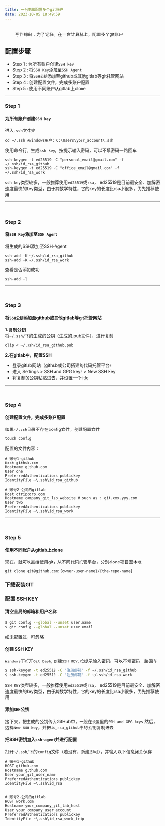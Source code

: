 ```yaml
---
title: 一台电脑配置多个git账户
date: 2023-10-05 18:49:59
---
```

<br>
&emsp;&emsp; 写作缘由：为了记住，在一台计算机上，配置多个git账户

## 配置步骤
- Step 1 : 为所有账户创建`SSH key`
- Step 2 : 将`SSH Key`添加至`SSH Agent`
- Step 3 : 将`SSH公钥`添加至github或其他gitlab等git托管网站
- Step 4 : 创建配置文件，完成多账户配置
- Step 5 : 使用不同账户从gitlab上clone
<hr>

### Step 1

#### 为所有账户创建`SSH key`

进入`.ssh`文件夹
```shell script
cd ~/.ssh #windows用户: C:\Users\your_account\.ssh
```

使用命令行，生成`ssh key`，按提示输入密码，可以不填密码一路回车
```shell script
ssh-keygen -t ed25519 -C "personal_email@gmail.com" -f ~/.ssh/id_rsa_github
ssh-keygen -t ed25519 -C "office_email@gmail.com" -f ~/.ssh/id_rsa_work
```

`ssh key`类型较多，一般推荐使用`ed25519`或`rsa`，
ed25519是目前最安全、加解密速度最快的key类型，由于其数学特性，它的key的长度比rsa小很多，优先推荐使用

<hr>
<br>

### Step 2

#### 将`SSH Key`添加至`SSH Agent`

将生成的SSH添加至SSH-Agent
```shell script
ssh-add -K ~/.ssh/id_rsa_github
ssh-add -K ~/.ssh/id_rsa_work
```

查看是否添加成功
```shell script
ssh-add -l
```

<hr>
<br>

### Step 3

#### 将`SSH公钥`添加至github或其他gitlab等git托管网站

**1.复制公钥**  
将`~/.ssh/`下的生成的公钥（生成的.pub文件），进行复制
```shell script
clip < ~/.ssh/id_rsa_github.pub
```

**2.在gitlab中，配置SSH**
- 登录gitlab网站（github或公司搭建的代码托管平台）
- 进入 Settings > SSH and GPG keys > New SSH Key
- 将复制的公钥粘贴进去，并设置一个title

<hr>
<br>

### Step 4

#### 创建配置文件，完成多账户配置

如果`~/.ssh`目录不存在config文件，创建配置文件
```shell script
touch config
```

配置的文件内容：
```
# 账号1-github
Host github.com
Hostname github.com
User one
PreferredAuthentications publickey
IdentityFile ~\.ssh\id_rsa_github

# 账号2-公司的gitlab
Host ctripcorp.com
Hostname company_git_lab_website # such as : git.xxx.yyy.com
User two
PreferredAuthentications publickey
IdentityFile ~\.ssh\id_rsa_work
```

<hr>
<br>

### Step 5

#### 使用不同账户从gitlab上clone

现在，就可以直接使用git，从不同代码托管平台，分别clone项目至本地  
```shell script
git clone git@github.com:{owner-user-name}/{the-repo-name}
```


### 下载安装GIT

### 配置 SSH KEY

#### 清空全局的邮箱和用户名称

``` bash
$ git config --global --unset user.name
$ git config --global --unset user.email
```

如未配置过，可忽略

#### 创建 SSH KEY
`Windows`下打开`Git Bash`, 创建`SSH KEY`, 按提示输入密码，可以不填密码一路回车

``` bash
$ ssh-keygen -t ed25519 -C "注册邮箱" -f ~/.ssh/id_rsa_github
$ ssh-keygen -t ed25519 -C "注册邮箱" -f ~/.ssh/id_rsa_work
```

`SSH KEY`类型较多，一般推荐使用`ed25519`或`rsa`，
ed25519是目前最安全、加解密速度最快的key类型，由于其数学特性，它的key的长度比rsa小很多，优先推荐使用

#### 添加`SHH`公钥
接下来，把生成的公钥传入GitHub中，一般在`设置`里的`SSH and GPG keys`
然后，选择`New SSH key`，并把`id_rsa_github`中的公钥复制进去

#### 把SSH密钥加入`ssh-agent`并进行配置
打开`~/.ssh/`下的`config`文件（若没有，新建即可），并输入以下信息闭关保存

``` properties
# 账号1-github
HOST github.com
Hostname github.com
User your_git_user_name
PreferredAuthentications publickey
IdentityFile ~\.ssh\id_rsa


# 账号2-公司的gitlab
HOST work.com
Hostname your_company_git_lab_host
User your_company_user_account
PreferredAuthentications publickey
IdentityFile ~\.ssh\id_rsa_work_trip
```

